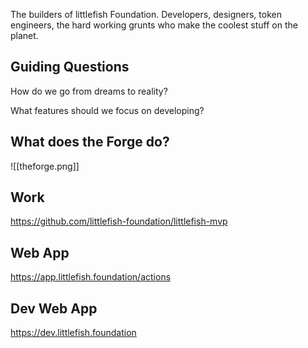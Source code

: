 The builders of littlefish Foundation. Developers, designers, token engineers, the hard working grunts who make the coolest stuff on the planet.

## Guiding Questions
How do we go from dreams to reality?

What features should we focus on developing?

## What does the Forge do?
![[theforge.png]]

## Work
https://github.com/littlefish-foundation/littlefish-mvp

## Web App
https://app.littlefish.foundation/actions

## Dev Web App
https://dev.littlefish.foundation



